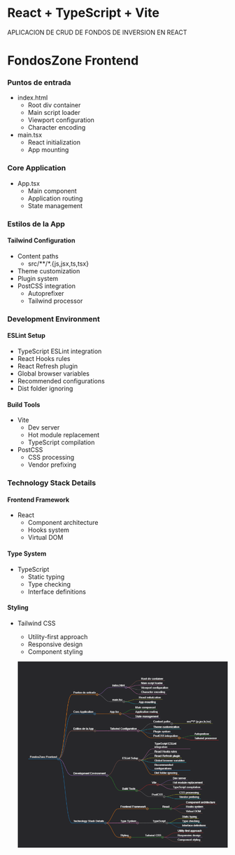 # React + TypeScript + Vite

APLICACION DE CRUD DE FONDOS DE INVERSION EN REACT


# FondosZone Frontend

### Puntos de entrada
- index.html
  - Root div container
  - Main script loader
  - Viewport configuration
  - Character encoding
- main.tsx
  - React initialization
  - App mounting

### Core Application
- App.tsx
  - Main component
  - Application routing
  - State management

### Estilos de la App
#### Tailwind Configuration
- Content paths
  - src/**/*.{js,jsx,ts,tsx}
- Theme customization
- Plugin system
- PostCSS integration
  - Autoprefixer
  - Tailwind processor

### Development Environment
#### ESLint Setup
- TypeScript ESLint integration
- React Hooks rules
- React Refresh plugin
- Global browser variables
- Recommended configurations
- Dist folder ignoring

#### Build Tools
- Vite
  - Dev server
  - Hot module replacement
  - TypeScript compilation
- PostCSS
  - CSS processing
  - Vendor prefixing

### Technology Stack Details
#### Frontend Framework
- React 
  - Component architecture
  - Hooks system
  - Virtual DOM

#### Type System
- TypeScript
  - Static typing
  - Type checking
  - Interface definitions

#### Styling
- Tailwind CSS
  - Utility-first approach
  - Responsive design
  - Component styling

  ![Esquema](esquema.png)
